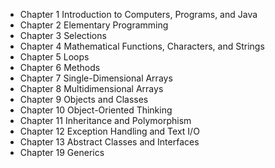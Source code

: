 - Chapter  1 Introduction to Computers, Programs, and Java
- Chapter  2 Elementary Programming
- Chapter  3 Selections
- Chapter  4 Mathematical Functions, Characters, and Strings
- Chapter  5 Loops
- Chapter  6 Methods
- Chapter  7 Single-Dimensional Arrays
- Chapter  8 Multidimensional Arrays
- Chapter  9 Objects and Classes
- Chapter 10 Object-Oriented Thinking
- Chapter 11 Inheritance and Polymorphism
- Chapter 12 Exception Handling and Text I/O
- Chapter 13 Abstract Classes and Interfaces
- Chapter 19 Generics